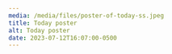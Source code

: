 ```yaml
---
media: /media/files/poster-of-today-ss.jpeg
title: Today poster
alt: Today poster
date: 2023-07-12T16:07:00-0500
---
```

